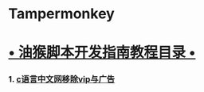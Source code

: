 # Tampermonkey

# [• 油猴脚本开发指南教程目录 •](https://bbs.tampermonkey.net.cn/thread-184-1-1.html)

### 1. [c语言中文网移除vip与广告](https://greasyfork.org/zh-CN/scripts/438769)
